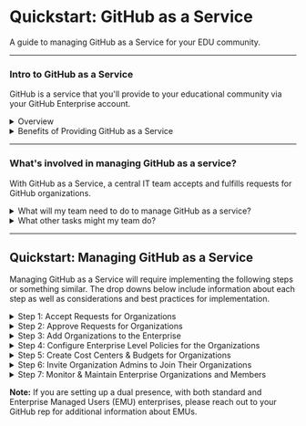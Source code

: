 # Quickstart: GitHub as a Service

A guide to managing GitHub as a Service for your EDU community.

----

### Intro to GitHub as a Service

GitHub is a service that you'll provide to your educational community via your GitHub Enterprise account.

<details>
  <summary>Overview</summary>
  <br>
  
  - Groups within your EDU community will use organizations within your GitHub Enterprise account to collaborate on coding projects or develop code related curriculum.
- Although each educational institution is different, such groups often include:
  - Software Engineering or IT Teams
  - Departments (e.g., Computer Science or Chemistry)
  - Graduate Student Research Groups
  - Professors and TAs Teaching Classes
  - Extra Curricular Student Groups
 
  <br>
</details>

<details>
  <summary>Benefits of Providing GitHub as a Service</summary>
  <br>
  
  - Ensure all members of a GitHub organization belong to the EDU community.
  - Manage billing via a central account with Cost Centers & Budgets for each organization.
  - Implement global policies & settings as needed to ensure secure coding practices across your EDU coummunity.

  <br>
</details>

----

### What's involved in managing GitHub as a service?

With GitHub as a Service, a central IT team accepts and fulfills requests for GitHub organizations.

<details>
  <summary>What will my team need to do to manage GitHub as a service?</summary>
  <br>

  - Develop and maintain a process for accepting requests.
  - Create GitHub organizations within the enterprise account.
  - Invite requestors to join their organization as an organization admin.

  <br>
</details>

<details>
  <summary>What other tasks might my team do?</summary>
  <br>

  Depending on your institutional requirements, your team may also: 
  - Implement and maintain a process for approving requests for GitHub organizations.
  - Restrict organization access to particular GitHub features via enterprise level policies and settings.
  - Configure Cost Centers, Budgets, and billing details for requested organizations.
  - Remove inactive enterprise members from existing organizations.
  - Remove inactive organizations from the enterprise.
  - Set global policies that apply to all organizations within the enterprise.
  - Monitor enterprise activity via the enterprise Audit Log.
  - Monitor code security via the enterprise Code Security dashboards.
  - Stand up GitHub server instances for research groups with high compliance requirements.

  <br>
</details>

----

## Quickstart: Managing GitHub as a Service

Managing GitHub as a Service will require implementing the following steps or something similar. The drop downs below include information about each step as well as considerations and best practices for implementation.

<details>
  <summary>Step 1: Accept Requests for Organizations</summary>
  <br>

  - Create and implement a process via which members of your EDU community can request GitHub organizations in your enterprise.
  - Many EDUs use ServiceNow or other ticketing systems to accept and track requests.

  # <Line>

  - **Best Practices**

    - <details>
      <summary>Info to Collect in a Request</summary>
      <br>

      **Note:** This list is a recommendation. You may decide that you need to collect addtional or different information.

      |Info|Notes|Required to Set Up the Organization in GitHub|
      |----|-----|-----|
      |University Department||
      |Organization Admin Name||
      |Organization Admin Email|The organization admin will be invited to join the org via their email or GitHub handle (see Step 6).|:white_check_mark:
      |Organization Admin GitHub Handle|The organization admin will be invited to join the org via their email or GitHub handle (see Step 6).|
      |Reason the Organization is Needed||
      |Features Needed on the Org|Include a list of paid features that can be permitted or blocked with enterprise level settings. If permitted, payment methods and spending limits are set at the enterprise level. Examples of paid features: Advanced Security, Actions, GitHub Copilot, and Codespaces.
      |Organization Name||:white_check_mark:
      |New or Existing Organization|Some groups will already have an existing GitHub organization that they want to add to the enterprise. In such cases, the organization can be invited to join the enterprise. In all other cases, a new organization will need to be created.|
      |Compliance Requirements|Most EDUs allow organization admins to configure the settings on their organization to meet their compliance requirements.|
      |Whether a GitHub Server Instances is Needed to Meet the Compliance Requirements|Some EDUs have research groups that require high compliance environments and cannot use GitHub Enterprise Cloud. In such cases, research groups will set up a GitHub server instance that is hosted inside their high compliance environment.
      |Name & Email of Person Who Will Maintain the Server Instance (if one is needed)|Some EDUs have a central team that helps set up and maintain server instances when needed. Other EDUs provide the server license (available in the GitHub Enterprise) but leave it up to the research group to set up their own server instance.
      |Additional Organization Admin Emails|This is not required to create the organization, but best practice is to have multiple organization admins. The person who creates the organization will be added automatically as an organization admin.
      |Additional Organization Admin GitHub Handles|This is not required to create the organization, but best practice is to have multiple organization admins. The person who creates the organization will be added automatically as an organization admin.|
      |Member Emails|Some EDUs do not collect a list of organization members and instead allow organization admins to manage membership. This can be easier on the central IT team that manages GitHub as a Service. As long as SSO is configured at the enterprise level, only EDU community members will be able to join an organization, and enterprise admins can still remove inactive members from the organization.|

      <br>
      </details>

  <br>
</details>

<details>
  <summary>Step 2: Approve Requests for Organizations</summary>
  <br>

  - Create and implement a process for approving requests.

  # <Line>

  - **Best Practices**

    - Many EDUs use a ticket system such as ServiceNow to approve and track requests.

  <br>
</details>

<details>
  <summary>Step 3: Add Organizations to the Enterprise</summary>
  <br>

  - <details>
    <summary>Create a New Organization</summary>
    <br>

    - **Go to:**
      - _Enterprise &rarr; Organizations &rarr; New Organization (upper left)_
    - **Note:** Creating an organizatin must be done via the UI.
    
    <br>
    </details>
  - <details>
    <summary>Invite an Existing Organization</summary>
    <br>

    - Please follow this guide: [Inviting an Existing Organization Into an Enterprise](https://github.com/lmnleaf/github-getting-started-guides/blob/main/ghec/inviting-organization-into-enterprise.md)
    - **Note:** Creating an organizatin must be done via the UI.

    <br>
    </details>

  # <Line>
  
  - **GitHub Docs:**
    - [Adding Organizations to Your Enterprise](https://docs.github.com/en/enterprise-cloud@latest/admin/managing-accounts-and-repositories/managing-organizations-in-your-enterprise/adding-organizations-to-your-enterprise)

  <br>
</details>

<details>
  <summary>Step 4: Configure Enterprise Level Policies for the Organizations</summary>
  <br>

  - **Go to:**
    - _Enterprise &rarr; Policies_

  # <Line>

  - **Best Practices**

    - <details>
      <summary>Policy Configuration</summary>
      <br>

      **Note:** This list is a recommendation. You may decide that you need to configure different or additional policies and settings.

      |Feature|Policy|Recommended Setting|Location|Notes|
      |-------|------|-------------------|--------|-----|
      |Actions|Enablement|Enable for Specific Organizations|_Enterprise &rarr; Policies &rarr; Actions (top of page just under the Policies heading)_|Enabling for specific organizations allows you to set payment methods and spending limits for organizations that are prepared to pay for Actions usage. All other organizations will not have access to Actions. Alternatively, enable Actions for all organizations and set spending limits to $0. If spending limits are not set, and the organization uses Actions, Actions usage will be billed to the enterprise.|
      |Actions|Workflow Permissions|Read and write permissions.|_Enterprise &rarr; Policies &rarr; Actions (scroll to the very bottom of the page)_|Since enterprise policies override organization policies, this should be set to read and write, to ensure that those organizations can use the [GITHUB_TOKEN](https://docs.github.com/en/enterprise-cloud@latest/actions/security-for-github-actions/security-guides/automatic-token-authentication) in their Actions workflows.|
      |Advanced Security|GitHub Advanced Security Availability|Allow for Selected Organizations|_Enterprise &rarr; Policies &rarr; Code Security (scroll all the way to very bottom of the page)_|Allowing for specific organizations allows you to pay for only those organizations that should have GitHub Advanced Security. **Note:** GitHub Advanced Security will be billed to the enterprise.|
      |GitHub Copilot|Copilot Enablement|Allow for Specific Organizations|_Enterprise &rarr; Policies &rarr; Copilot (mid page)_|Allowing for specific organizations allows you to set payment methods and spending limits for organizations that are prepared to pay for GitHub Copilot Business Licenses. All other organizations will not have access to Copilot Business licenses. Alternatively, enable Copilot for all organizations and set spending limits to $0. If spending limits are not set, and the organization uses Copilot Business, Copilot usage will be billed to the enterprise. **Note:** Copilot Pro licenses are free to verified teachers and students via their personal GitHub accounts. Reach out to your GitHub rep to learn more about [Copilot license types](https://github.com/features/copilot/plans).|
      |GitHub Copilot|Suggestions Matching Public Code (Duplication Detection Filter)|Blocked|_Enterprise &rarr; Policies &rarr; Copilot &rarr; Policies (tab toward the top of page) &rarr; Suggestions Matching Public Code (scroll down)_|Set this at the enterprise level for IP protection.|
      |Codespaces|Codespaces Enablement|Allow for Specific Oganizations|_Enterprise &rarr; Policies &rarr; Codespaces_|Allowing for specific organzations allows you to set payment methods and spending limits for organizations that are prepared to pay for Codespaces.|
      |Other Policies||No Policy|_Enterprise &rarr; Policies_ AND _Enterprise &rarr; Settings_|Setting "No policy" allows organization admins to set the policies for their organization, giving them maximum flexibility. **Note:** Please review all other policies and settings to ensure 'No Policy' is appropriate for your EDU community.|

      **Notes:**
      - If paid features are enabled for all organizations and spending limits are NOT set to $0, charges incurred will be billed to the enterprise. When enabled, Advanced Security is always billed to the enterprise.
      - After a set amount of free usage, Git LFS and Packages are also paid features.
      - Please review the GitHub docs for more information about GitHub Enterprise policies.
      - Please review the GitHub docs or talk to your GitHub rep for more information about billing.

      <br>
      </details>

  # <Line>

  - **GitHub Docs:**
    - [About Enterprise Policies](https://docs.github.com/en/enterprise-cloud@latest/admin/enforcing-policies/enforcing-policies-for-your-enterprise/about-enterprise-policies)
    - [GitHub Billing](https://docs.github.com/en/enterprise-cloud@latest/billing)

  <br>
</details>

<details>
  <summary>Step 5: Create Cost Centers & Budgets for Organizations</summary>
  <br>

  - **To add a Cost Center, go to:**
    - _Enterprise &rarr; Billing and Licensing &rarr; Cost Centers_
  - **To add a Budget for the Cost Center, go to:**
    - _Enterprise &rarr; Billing and Licensing &rarr; Budgets and Alerts_

  # <Line>

  - **Additional Info**

    - Cost Centers
      - Cost Centers are used to manage payment methods and budgets organizations, reposotiries, or users.
      - Cost Centers can be configured with an Azure Subscription ID for payment.

    - Budgets
      - Budgets are used to set spending limits and alert people when spending is approaching the limit.
      - Budgets are assigned to the enterprise, organization, repository, or Cost Center.

  # <Line>

  - **Best Practices**

    - <details>
      <summary>Cost Center & Budget Configuration</summary>
      <br>

      - Configure a Cost Center for any organization that will use paid features.
      - Configure a Budget for any organization that will use paid features.
      - Work with the organization admin to determine:
        - who should be alerted when the organization is reaching it's spending limits.
        - whether usage should be stopped when the spending limit is reached.
      - **Note:** Cost Centers are required if setting an organization specific payment method. If a Budget is set and associated with an organization rather than a Cost Center, any usage the organization incurs will be billed to the Enterprise.

      <br>
      </details>

  # <Line>

  - **GitHub Docs:**
    - [Cost Centers: Charging Business Units](https://docs.github.com/en/enterprise-cloud@latest/billing/using-the-new-billing-platform/charging-business-units)
    - [Budgets: Prevent Overspending](https://docs.github.com/en/enterprise-cloud@latest/billing/using-the-new-billing-platform/preventing-overspending)
    - [GitHub Billing](https://docs.github.com/en/enterprise-cloud@latest/billing)

  <br>
</details>

<details>
  <summary>Step 6: Invite Organization Admins to Join Their Organizations</summary>
  <br>

  - **To invite org admins from the GitHub UI, go to:**
    _ Enterprise &rarr; Organizations &rarr; Select the Organization &rarr; People &rarr; Invite Member_
    - Once the admin accepts their invitation, update their role by going to _Organization &rarr; People &rarr; Three Dots (right) &rarr; Change Role &rarr; Select Owner_
  - **To invite org admins via the GitHub API, see these docs:**
    - [Create an Organization Invitiation](https://docs.github.com/en/enterprise-cloud@latest/rest/orgs/members?apiVersion=2022-11-28#create-an-organization-invitation) (also see Best Practices below)

  # <Line>

  - **Additional Info**

    - Organization admins and members can be invited to join an organization via the UI or API.
      - When inviting users via the API, you can specify their role in the request.
    - Once invited, organization admins and members will receive an email.
    - When users accept the invitation:
      - If they already have a GitHub personal account:
        - They'll log into that account and then into the Enterprise with SSO to access the organization resources.
      - If they do NOT have a GitHub personal account or are NOT logged in:
        - They'll be prompted to login or create an account.
        - Once they've created the account, they'll log into the Enterprise with SSO to access the organization resources.

  # <Line>

  - **Best Practices**

    - <details>
      <summary>Automated Invites</summary>
      <br>

      - Use GitHub Actions or another automation platform to automate the process of inviting organization admins.
      - If managing member invitations on behalf of the org admin, automate this process as well.
      - See [GitHub Terraform Provider](https://registry.terraform.io/providers/integrations/github/latest/docs) to use or as an example.

      <br>
      </details>

  <br>
</details>

<details>
  <summary>Step 7: Monitor & Maintain Enterprise Organizations and Members</summary>
  <br>

  - Review the Audit Log
    - **To view the Enterprise Audit Log, go to:**
      - _Enterprise &rarr; Audit Log_
    - **To set up Audit Log Streaming, go to:**
      - _Enterprise &rarr; Audit Log &rarr; Log Streaming_
    - **To access the Audit Log via the API, see these docs:**
      - [Enterprise Audit Logs](https://docs.github.com/en/enterprise-cloud@latest/rest/enterprise-admin/audit-log?apiVersion=2022-11-28)
     
  - Remove Inactive Members from Organizations
    - **To remove inactive members from organizations via the API, see these docs:**
      - [Export a List of Members](https://docs.github.com/en/enterprise-cloud@latest/organizations/managing-membership-in-your-organization/exporting-member-information-for-your-organization)
      - [Remove an Organization Member](https://docs.github.com/en/enterprise-cloud@latest/rest/orgs/members?apiVersion=2022-11-28#remove-an-organization-member)

  # <Line>

  - **Best Practices**

    - <details>
      <summary>Audit Log Streaming & Automated Member Management</summary>
      <br>

      - Set up audit log streaming to and alerting from a SIEM to monitor GitHub usage across your enterprise.
      - Set up an automated process to remove inactive members from your enterprise.
        - Remove members after 6-12 months of inactivity.
        -  Example Action for Removing Inactive Members: [Cleaning Up Organization Members](https://github.com/lmnleaf/clean-up-organization-members)
      - Remove inactive organization from your enterprise.
        - Remove organizations after 12-18 months of inactivity.
        - Organizations may be inactive when they do not have any members other than admins and/or do not contain any repos.
        - Check with the org admins to ensure the organization can be removed.

      <br>
      </details>

  # <Line>

  - **GitHub Docs:**
    - [Monitoring Activity in Your Enterprise](https://docs.github.com/en/enterprise-cloud@latest/admin/monitoring-activity-in-your-enterprise)
    - [Streaming the Audit Log for Your Enterprise](https://docs.github.com/en/enterprise-cloud@latest/admin/monitoring-activity-in-your-enterprise/reviewing-audit-logs-for-your-enterprise/streaming-the-audit-log-for-your-enterprise)
    - [Exporting Member Information for Your Enterprise](https://docs.github.com/en/enterprise-cloud@latest/admin/managing-accounts-and-repositories/managing-users-in-your-enterprise/exporting-membership-information-for-your-enterprise)
    - [Exporting Member Information for Your Organization](https://docs.github.com/en/enterprise-cloud@latest/organizations/managing-membership-in-your-organization/exporting-member-information-for-your-organization)

  <br>
</details>

**Note:** If you are setting up a dual presence, with both standard and Enterprise Managed Users (EMU) enterprises, please reach out to your GitHub rep for additional information about EMUs.
